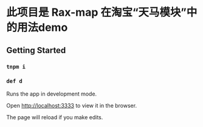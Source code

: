 # 此项目是 Rax-map 在淘宝“天马模块”中的用法demo

## Getting Started

### `tnpm i`

### `def d`

Runs the app in development mode.

Open [http://localhost:3333](http://localhost:3333) to view it in the browser.

The page will reload if you make edits.

